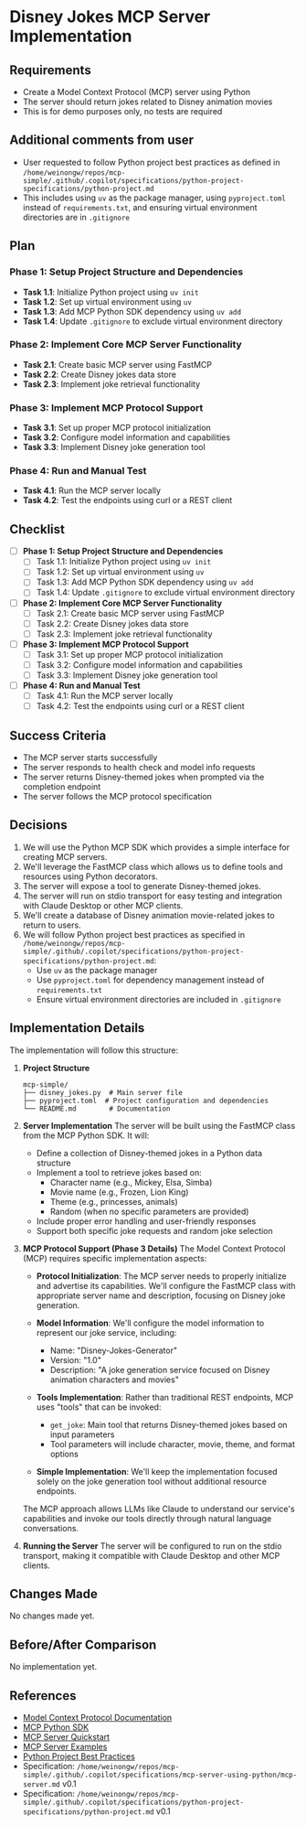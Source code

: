 # Disney Jokes MCP Server Implementation

## Requirements
- Create a Model Context Protocol (MCP) server using Python
- The server should return jokes related to Disney animation movies
- This is for demo purposes only, no tests are required

## Additional comments from user
- User requested to follow Python project best practices as defined in `/home/weinongw/repos/mcp-simple/.github/.copilot/specifications/python-project-specifications/python-project.md`
- This includes using `uv` as the package manager, using `pyproject.toml` instead of `requirements.txt`, and ensuring virtual environment directories are in `.gitignore`

## Plan

### Phase 1: Setup Project Structure and Dependencies
- **Task 1.1**: Initialize Python project using `uv init`
- **Task 1.2**: Set up virtual environment using `uv`
- **Task 1.3**: Add MCP Python SDK dependency using `uv add`
- **Task 1.4**: Update `.gitignore` to exclude virtual environment directory

### Phase 2: Implement Core MCP Server Functionality
- **Task 2.1**: Create basic MCP server using FastMCP
- **Task 2.2**: Create Disney jokes data store
- **Task 2.3**: Implement joke retrieval functionality

### Phase 3: Implement MCP Protocol Support
- **Task 3.1**: Set up proper MCP protocol initialization
- **Task 3.2**: Configure model information and capabilities
- **Task 3.3**: Implement Disney joke generation tool

### Phase 4: Run and Manual Test
- **Task 4.1**: Run the MCP server locally
- **Task 4.2**: Test the endpoints using curl or a REST client

## Checklist
- [ ] **Phase 1: Setup Project Structure and Dependencies**
  - [ ] Task 1.1: Initialize Python project using `uv init`
  - [ ] Task 1.2: Set up virtual environment using `uv`
  - [ ] Task 1.3: Add MCP Python SDK dependency using `uv add`
  - [ ] Task 1.4: Update `.gitignore` to exclude virtual environment directory
- [ ] **Phase 2: Implement Core MCP Server Functionality**
  - [ ] Task 2.1: Create basic MCP server using FastMCP
  - [ ] Task 2.2: Create Disney jokes data store
  - [ ] Task 2.3: Implement joke retrieval functionality
- [ ] **Phase 3: Implement MCP Protocol Support**
  - [ ] Task 3.1: Set up proper MCP protocol initialization
  - [ ] Task 3.2: Configure model information and capabilities
  - [ ] Task 3.3: Implement Disney joke generation tool
- [ ] **Phase 4: Run and Manual Test**
  - [ ] Task 4.1: Run the MCP server locally
  - [ ] Task 4.2: Test the endpoints using curl or a REST client

## Success Criteria
- The MCP server starts successfully
- The server responds to health check and model info requests
- The server returns Disney-themed jokes when prompted via the completion endpoint
- The server follows the MCP protocol specification

## Decisions
1. We will use the Python MCP SDK which provides a simple interface for creating MCP servers.
2. We'll leverage the FastMCP class which allows us to define tools and resources using Python decorators.
3. The server will expose a tool to generate Disney-themed jokes.
4. The server will run on stdio transport for easy testing and integration with Claude Desktop or other MCP clients.
5. We'll create a database of Disney animation movie-related jokes to return to users.
6. We will follow Python project best practices as specified in `/home/weinongw/repos/mcp-simple/.github/.copilot/specifications/python-project-specifications/python-project.md`:
   - Use `uv` as the package manager
   - Use `pyproject.toml` for dependency management instead of `requirements.txt`
   - Ensure virtual environment directories are included in `.gitignore`

## Implementation Details
The implementation will follow this structure:

1. **Project Structure**
   ```
   mcp-simple/
   ├── disney_jokes.py  # Main server file
   ├── pyproject.toml  # Project configuration and dependencies
   └── README.md        # Documentation
   ```

2. **Server Implementation**
   The server will be built using the FastMCP class from the MCP Python SDK. It will:
   - Define a collection of Disney-themed jokes in a Python data structure
   - Implement a tool to retrieve jokes based on:
     - Character name (e.g., Mickey, Elsa, Simba)
     - Movie name (e.g., Frozen, Lion King)
     - Theme (e.g., princesses, animals)
     - Random (when no specific parameters are provided)
   - Include proper error handling and user-friendly responses
   - Support both specific joke requests and random joke selection

3. **MCP Protocol Support (Phase 3 Details)**
   The Model Context Protocol (MCP) requires specific implementation aspects:
   
   - **Protocol Initialization**: The MCP server needs to properly initialize and advertise its capabilities. We'll configure the FastMCP class with appropriate server name and description, focusing on Disney joke generation.
   
   - **Model Information**: We'll configure the model information to represent our joke service, including:
     - Name: "Disney-Jokes-Generator"
     - Version: "1.0"
     - Description: "A joke generation service focused on Disney animation characters and movies"
   
   - **Tools Implementation**: Rather than traditional REST endpoints, MCP uses "tools" that can be invoked:
     - `get_joke`: Main tool that returns Disney-themed jokes based on input parameters
     - Tool parameters will include character, movie, theme, and format options
   
   - **Simple Implementation**: We'll keep the implementation focused solely on the joke generation tool without additional resource endpoints.
   
   The MCP approach allows LLMs like Claude to understand our service's capabilities and invoke our tools directly through natural language conversations.

4. **Running the Server**
   The server will be configured to run on the stdio transport, making it compatible with Claude Desktop and other MCP clients.

## Changes Made
No changes made yet.

## Before/After Comparison
No implementation yet.

## References
- [Model Context Protocol Documentation](https://modelcontextprotocol.io/introduction)
- [MCP Python SDK](https://github.com/modelcontextprotocol/python-sdk)
- [MCP Server Quickstart](https://modelcontextprotocol.io/quickstart/server)
- [MCP Server Examples](https://modelcontextprotocol.io/examples)
- [Python Project Best Practices](https://docs.astral.sh/uv/guides/projects/)
- Specification: `/home/weinongw/repos/mcp-simple/.github/.copilot/specifications/mcp-server-using-python/mcp-server.md` v0.1
- Specification: `/home/weinongw/repos/mcp-simple/.github/.copilot/specifications/python-project-specifications/python-project.md` v0.1
